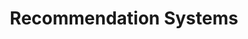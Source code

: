 ---
layout: post
title: 'Recommendation Systems'
description: 'A brief study about recommendation system for data-driven designers'
thumbnail: '../assets/post-images/2017-07-24-recommendation-systems/cover.png'
---